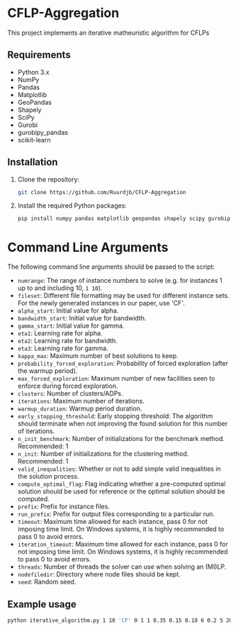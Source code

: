 # CFLP-Aggregation

This project implements an iterative matheuristic algorithm for CFLPs

## Requirements

- Python 3.x
- NumPy
- Pandas
- Matplotlib
- GeoPandas
- Shapely
- SciPy
- Gurobi
- gurobipy_pandas
- scikit-learn

## Installation

1. Clone the repository:
    ```sh
    git clone https://github.com/Ruurdjb/CFLP-Aggregation
    ```

2. Install the required Python packages:
    ```sh
    pip install numpy pandas matplotlib geopandas shapely scipy gurobipy gurobipy_pandas scikit-learn
    ```

# Command Line Arguments

The following command line arguments should be passed to the script:

- `numrange`: The range of instance numbers to solve (e.g. for instances 1 up to and including 10, `1 10`).
- `fileset`: Different file formatting may be used for different instance sets. For the newly generated instances in our paper, use 'CF'.
- `alpha_start`: Initial value for alpha.
- `bandwidth_start`: Initial value for bandwidth.
- `gamma_start`: Initial value for gamma.
- `eta1`: Learning rate for alpha.
- `eta2`: Learning rate for bandwidth.
- `eta3`: Learning rate for gamma.
- `kappa_max`: Maximum number of best solutions to keep.
- `probability_forced_exploration`: Probability of forced exploration (after the warmup period).
- `max_forced_exploration`: Maximum number of new facilities seen to enforce during forced exploration.
- `clusters`: Number of clusters/ADPs.
- `iterations`: Maximum number of iterations.
- `warmup_duration`: Warmup period duration.
- `early_stopping_threshold`: Early stopping threshold: The algorithm should terminate when not improving the found solution for this number of iterations.
- `n_init_benchmark`: Number of initializations for the benchmark method. Recommended: 1
- `n_init`: Number of initializations for the clustering method. Recommended: 1
- `valid_inequalities`: Whether or not to add simple valid inequalities in the solution process.
- `compute_optimal_flag`: Flag indicating whether a pre-computed optimal solution should be used for reference or the optimal solution should be computed.
- `prefix`: Prefix for instance files.
- `run_prefix`: Prefix for output files corresponding to a particular run.
- `timeout`: Maximum time allowed for each instance, pass 0 for not imposing time limit. On Windows systems, it is highly recommended to pass 0 to avoid errors.
- `iteration_timeout`: Maximum time allowed for each instance, pass 0 for not imposing time limit. On Windows systems, it is highly recommended to pass 0 to avoid errors.
- `threads`: Number of threads the solver can use when solving an (MI)LP.
- `nodefiledir`: Directory where node files should be kept.
- `seed`: Random seed.

## Example usage

```sh
python iterative_algorithm.py 1 10 'CF' 0 1 1 0.35 0.15 0.18 6 0.2 5 20 40 10 25 1 1 1 0 'P' 'C20' 9000 1200 10 './' 101224
```
